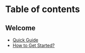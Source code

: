 # Table of contents

## Welcome

* [Quick Guide](README.md)
* [How to Get Started?](welcome/how-to-get-started.md)
